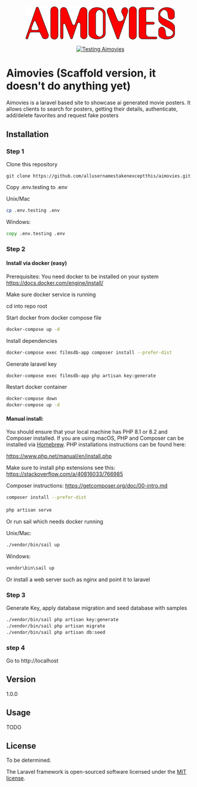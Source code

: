 <p align="center"><a href="#" target="_blank"><img src="public/images/aimovies.svg" width="400" alt="Aimovies"></a></p>

<div align="center">

[![Testing Aimovies](https://github.com/allusernamestakenexceptthis/aimovies/actions/workflows/laravel.yml/badge.svg)](https://github.com/allusernamestakenexceptthis/aimovies/actions/workflows/laravel.yml)

</div>

# Aimovies (Scaffold version, it doesn't do anything yet)

Aimovies is a laravel based site to showcase ai generated movie posters.  It allows clients to search for posters, getting their details, authenticate, add/delete favorites and request fake posters 

## Installation

### Step 1

Clone this repository
```
git clone https://github.com/allusernamestakenexceptthis/aimovies.git
```

Copy .env.testing to .env

Unix/Mac
```bash
cp .env.testing .env
```

Windows:
```cmd
copy .env.testing .env
```

### Step 2

#### Install via docker (easy)

Prerequisites: 
You need docker to be installed on your system
https://docs.docker.com/engine/install/

Make sure docker service is running

cd into repo root

Start docker from docker compose file 

```bash
docker-compose up -d
```

Install dependencies

```bash
docker-compose exec filmsdb-app composer install --prefer-dist
```

Generate laravel key

```bash
docker-compose exec filmsdb-app php artisan key:generate
```

Restart docker container

```bash
docker-compose down
docker-compose up -d
```

#### Manual install:
You should ensure that your local machine has PHP 8.1 or 8.2 and Composer installed.
If you are using macOS, PHP and Composer can be installed via [Homebrew](https://brew.sh/). 
PHP installations instructions can be found here:

https://www.php.net/manual/en/install.php

Make sure to install php extensions see this:
https://stackoverflow.com/a/40816033/766985

Composer instructions:
https://getcomposer.org/doc/00-intro.md

```bash
composer install --prefer-dist

php artisan serve
```

Or run sail which needs docker running

Unix/Mac:

```bash
./vendor/bin/sail up
```

Windows:

```cmd
vendor\bin\sail up
```

Or install a web server such as nginx and point it to laravel

### Step 3

Generate Key, apply database migration and seed database with samples

```bash
./vendor/bin/sail php artisan key:generate
./vendor/bin/sail php artisan migrate
./vendor/bin/sail php artisan db:seed
```

### step 4

Go to http://localhost

## Version
1.0.0

## Usage

TODO

## License

To be determined.

The Laravel framework is open-sourced software licensed under the [MIT license](https://opensource.org/licenses/MIT).
